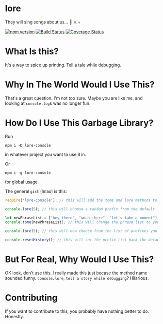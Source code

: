 # lore
They will sing songs about us... 🐉 ⚔ 💀

[![npm version](https://badge.fury.io/js/lore-console.svg)](https://badge.fury.io/js/lore-console)
[![Build Status](https://travis-ci.org/HunterEl/lore.svg?branch=master)](https://travis-ci.org/HunterEl/lore)
[![Coverage Status](https://coveralls.io/repos/github/HunterEl/lore/badge.svg?branch=master)](https://coveralls.io/github/HunterEl/lore?branch=master)

# What Is this?
It's a way to spice up printing. Tell a tale while debugging.

# Why In The World Would I Use This?
That's a great question. I'm not too sure. Maybe you are like me, and looking at `console.log`s was no longer fun. 

# How Do I Use This Garbage Library?
Run 

`npm i -D lore-console` 

in whatever project you want to use it in. 

Or 

`npm i -g lore-console` 

for global usage.


The general `gist` (lmao) is this:
```javascript
require('lore-console'); // this will add the tome and lore methods to the console object.

console.lore(5); // this will choose a random prefix from the default list and add your value as the suffix.

let newPhraseList = ["hey there", "woah there", "let's take a moment"];
console.tome(newPhraseList); // this will change the phrase list to your preferred story (so funny, right?)

console.lore(5); // this will now choose from the list of prefixes you provided and your value as the suffix.

console.resetHistory(); // this will set the prefix list back the defaults.
```

# But For Real, Why Would I Use This?
OK look, don't use this. I really made this just becase the method name sounded funny. `console.lore`, `tell a story while debugging`? Hilarious.

# Contributing
If you want to contribute to this, you probably have nothing better to do. Honestly. 

